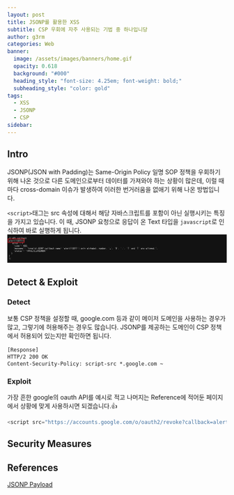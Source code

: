 ```yaml
---
layout: post
title: JSONP를 활용한 XSS
subtitle: CSP 우회에 자주 사용되는 기법 중 하나입니당
author: g3rm
categories: Web
banner:
  image: /assets/images/banners/home.gif
  opacity: 0.618
  background: "#000"
  heading_style: "font-size: 4.25em; font-weight: bold;"
  subheading_style: "color: gold"
tags:
  - XSS
  - JSONP
  - CSP
sidebar:
---
```

## Intro
JSONP(JSON with Padding)는 Same-Origin Policy 일명 SOP 정책을 우회하기 위해 나온 것으로 다른 도메인으로부터 데이터를 가져와야 하는 상황이 많은데, 이럴 때마다 cross-domain 이슈가 발생하여 이러한 번거러움을 없애기 위해 나온 방법입니다.   

`<script>`태그는 src 속성에 대해서 해당 자바스크립트를 포함이 아닌 실행시키는 특징을 가지고 있습니다. 이 때, JSONP 요청으로 응답이 온 Text 타입을 `javascript`로 인식하여 바로 실행하게 됩니다.   
![](/assets/images/posts/2024-12-08-JSONP/c72fa8111c29a6205f52920526c6087f_MD5.jpeg)
## Detect & Exploit 
### Detect
보통 CSP 정책을 설정할 때, google.com 등과 같이 메이저 도메인을 사용하는 경우가 많고, 그렇기에 허용해주는 경우도 많습니다. JSONP를 제공하는 도메인이 CSP 정책에서 허용되어 있는지만 확인하면 됩니다.   

```HTTP
[Response]
HTTP/2 200 OK
Content-Security-Policy: script-src *.google.com ~
```   
### Exploit
가장 흔한 google의 oauth API를 예시로 적고 나머지는 Reference에 적어둔 페이지에서 상황에 맞게 사용하시면 되겠습니다.👍   
```javascript
<script src="https://accounts.google.com/o/oauth2/revoke?callback=alert(1337)"></script>
```   

## Security Measures


## References
[JSONP Payload](https://github.com/zigoo0/JSONBee/blob/master/jsonp.txt)
